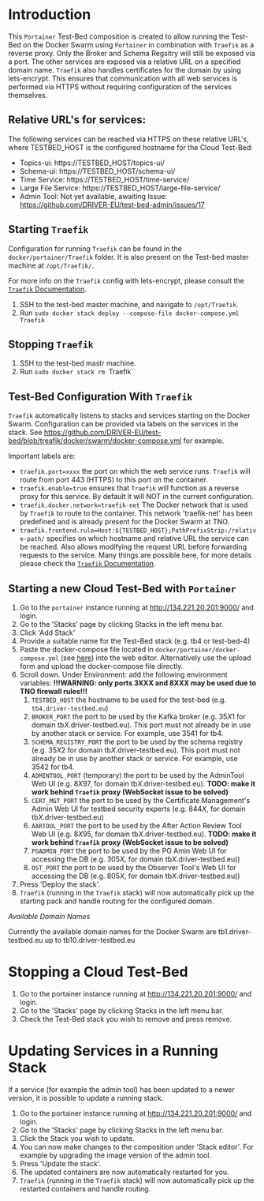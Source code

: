 # Introduction

This `Portainer` Test-Bed composition is created to allow running the Test-Bed on the Docker Swarm using `Portainer` in combination with `Traefik` as a reverse proxy. Only the Broker and Schema Regsitry will still be exposed via a port. The other services are exposed via a relative URL on a specified domain name. `Traefik` also handles certificates for the domain by using lets-encrypt. This ensures that communication with all web services is performed via HTTPS without requiring configuration of the services themselves.

## Relative URL's for services:

The following services can be reached via HTTPS on these relative URL's, where TESTBED_HOST is the configured hostname for the Cloud Test-Bed:

* Topics-ui: https://TESTBED_HOST/topics-ui/
* Schema-ui: https://TESTBED_HOST/schema-ui/
* Time Service: https://TESTBED_HOST/time-service/
* Large File Service: https://TESTBED_HOST/large-file-service/
* Admin Tool: Not yet available, awaiting Issue: https://github.com/DRIVER-EU/test-bed-admin/issues/17

## Starting `Traefik`

Configuration for running `Traefik` can be found in the `docker/portainer/Traefik` folder. It is also present on the Test-bed master machine at `/opt/Traefik/`.

For more info on the `Traefik` config with lets-encrypt, please consult the [`Traefik` Documentation](https://docs.traefik.io/user-guide/docker-and-lets-encrypt/).

1. SSH to the test-bed master machine, and navigate to `/opt/Traefik`.
2. Run `sudo docker stack deploy --compose-file docker-compose.yml Traefik`

## Stopping `Traefik`

1. SSH to the test-bed mastr machine.
2. Run `sudo docker stack rm `Traefik``

## Test-Bed Configuration With `Traefik`

`Traefik` automatically listens to stacks and services starting on the Docker Swarm. Configuration can be provided via labels on the services in the stack. See https://github.com/DRIVER-EU/test-bed/blob/treafik/docker/swarm/docker-compose.yml for example.

Important labels are:

* `traefik.port=xxxx` the port on which the web service runs. `Traefik` will route from port 443 (HTTPS) to this port on the container.
* `traefik.enable=true` ensures that `Traefik` will function as a reverse proxy for this service. By default it will NOT in the current configuration.
* `traefik.docker.network=traefik-net` The Docker network that is used by `Traefik` to route to the container. This network 'traefik-net' has been predefined and is already present for the Docker Swarm at TNO.
* `traefik.frontend.rule=Host:${TESTBED_HOST};PathPrefixStrip:/relative-path/` specifies on which hostname and relative URL the service can be reached. Also allows modifying the request URL before forwarding requests to the service.  Many things are possible here, for more details please check the [`Traefik` Documentation](https://docs.traefik.io/basics/#frontends).

## Starting a new Cloud Test-Bed with `Portainer`

1. Go to the `portainer` instance running at http://134.221.20.201:9000/ and login.
2. Go to the 'Stacks' page by clicking Stacks in the left menu bar.
3. Click 'Add Stack'
4. Provide a suitable name for the Test-Bed stack (e.g. tb4 or test-bed-4)
5. Paste the docker-compose file located in `docker/portainer/docker-compose.yml` (see [here](https://github.com/DRIVER-EU/test-bed/blob/traefik/docker/portainer/docker-compose.yml)) into the web editor. Alternatively use the upload form and upload the docker-compose file directly.
6. Scroll down. Under Environment: add the following environment variables:
   **!!!WARNING: only ports 3XXX and 8XXX may be used due to TNO firewall rules!!!**
   1. `TESTBED_HOST` the hostname to be used for the test-bed (e.g. `tb4.driver-testbed.eu`)
   2. `BROKER_PORT` the port to be used by the Kafka broker (e.g. 35*X*1 for domain tb*X*.driver-testbed.eu). This port must not already be in use by another stack or service. For example, use 3541 for tb4.
   3. `SCHEMA_REGISTRY_PORT` the port to be used by the schema registry (e.g. 35*X*2 for domain tb*X*.driver-testbed.eu). This port must not already be in use by another stack or service. For example, use 3542 for tb4.
   4. `ADMINTOOL_PORT` (temporary) the port to be used by the AdminTool Web UI (e.g. 8*X*97, for domain tb*X*.driver-testbed.eu). **TODO: make it work behind `Traefik` proxy (WebSocket issue to be solved)**
   5. `CERT_MGT_PORT` the port to be used by the Certificate Management's Admin Web UI for testbed security experts (e.g. 844*X*, for domain tb*X*.driver-testbed.eu)
   6. `AARTOOL_PORT` the port to be used by the After Action Review Tool Web UI (e.g. 8*X*95, for domain tb*X*.driver-testbed.eu). **TODO: make it work behind `Traefik` proxy (WebSocket issue to be solved)**
   7. `PGADMIN_PORT` the port to be used by the PG Amin Web UI for accessing the DB (e.g. 305*X*, for domain tb*X*.driver-testbed.eu))
   8. `OST_PORT` the port to be used by the Observer Tool's Web UI for accessing the DB (e.g. 805*X*, for domain tb*X*.driver-testbed.eu))
7. Press 'Deploy the stack'.
8. `Traefik` (running in the `Traefik` stack) will now automatically pick up the starting pack and handle routing for the configured domain.

*Available Domain Names*

Currently the available domain names for the Docker Swarm are tb1.driver-testbed.eu up to tb10.driver-testbed.eu

# Stopping a Cloud Test-Bed

1. Go to the portainer instance running at http://134.221.20.201:9000/ and login.
2. Go to the 'Stacks' page by clicking Stacks in the left menu bar.
3. Check the Test-Bed stack you wish to remove and press remove.

# Updating Services in a Running Stack

If a service (for example the admin tool) has been updated to a newer version, it is possible to update a running stack.

1. Go to the portainer instance running at http://134.221.20.201:9000/ and login.
2. Go to the 'Stacks' page by clicking Stacks in the left menu bar.
3. Click the Stack you wish to update.
4. You can now make changes to the composition under 'Stack editor'. For example by upgrading the image version of the admin tool.
5. Press 'Update the stack'.
6. The updated containers are now automatically restarted for you.
7. `Traefik` (running in the `Traefik` stack) will now automatically pick up the restarted containers and handle routing.
